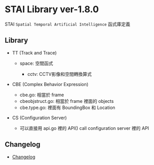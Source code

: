 # STAI Library ver-1.8.0

STAI `Spatial Temporal Artificial Intelligence` 函式庫定義

## Library

- TT (Track and Trace)

    - space: 空間函式

        - cctv: CCTV影像和空間轉換算式

- CBE (Complex Behavior Expression)

    - cbe.go: 相當於 frame
    - cbeobjstruct.go: 相當於 frame 裡面的 objects
    - cbe.type.go: 裡面有 BoundingBox 和 Location

- CS (Configuration Server)

    - 可以直接用 api.go 裡的 API() call configuration server 裡的 API

## Changelog

- [Changelog](CHANGELOG.md)
